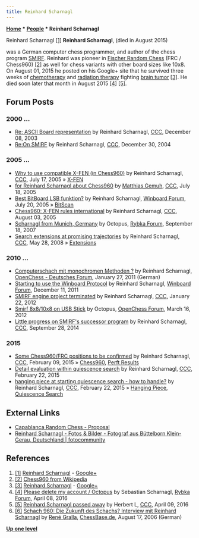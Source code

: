 ```yaml
---
title: Reinhard Scharnagl
---
```

**[Home](Home "Home") \* [People](People "People") \* Reinhard Scharnagl**



 [](https://plus.google.com/u/0/108847251854374603679/posts) Reinhard Scharnagl <a id="cite-note-1" href="#cite-ref-1">[1]</a> 
**Reinhard Scharnagl**, (died in August 2015)  

was a German computer chess programmer, and author of the chess program [SMIRF](SMIRF "SMIRF"). 
Reinhard was pioneer in [Fischer Random Chess](Chess960 "Chess960") (FRC / Chess960) <a id="cite-note-2" href="#cite-ref-2">[2]</a> as well for chess variants with other board sizes like 10x8. 
On August 01, 2015 he posted on his Google+ site that he survived three weeks of [chemotherapy](https://en.wikipedia.org/wiki/Chemotherapy) and [radiation therapy](https://en.wikipedia.org/wiki/Radiation_therapy) fighting [brain tumor](https://en.wikipedia.org/wiki/Brain_tumor) <a id="cite-note-3" href="#cite-ref-3">[3]</a>. 
He died soon later that month in August 2015 <a id="cite-note-4" href="#cite-ref-4">[4]</a> <a id="cite-note-5" href="#cite-ref-5">[5]</a>. 



## Forum Posts


### 2000 ...


* [Re: ASCII Board representation](https://www.stmintz.com/ccc/index.php?id=334328) by Reinhard Scharnagl, [CCC](CCC "CCC"), December 08, 2003
* [Re:On SMIRF](https://www.stmintz.com/ccc/index.php?id=403318) by Reinhard Scharnagl, [CCC](CCC "CCC"), December 30, 2004


### 2005 ...


* [Why to use compatible X-FEN (in Chess960)](https://www.stmintz.com/ccc/index.php?id=437213) by Reinhard Scharnagl, [CCC](CCC "CCC"), July 17, 2005 » [X-FEN](Forsyth-Edwards_Notation#X-FEN "Forsyth-Edwards Notation")
* [for Reinhard Scharnagl about Chess960](https://www.stmintz.com/ccc/index.php?id=437253) by [Matthias Gemuh](Matthias_Gemuh "Matthias Gemuh"), [CCC](CCC "CCC"), July 18, 2005
* [Best BitBoard LSB funktion?](http://www.open-aurec.com/wbforum/viewtopic.php?f=4&t=3141) by Reinhard Scharnagl, [Winboard Forum](Computer_Chess_Forums "Computer Chess Forums"), July 20, 2005 » [BitScan](BitScan "BitScan")
* [Chess960: X-FEN rules international](https://www.stmintz.com/ccc/index.php?id=439792) by Reinhard Scharnagl, [CCC](CCC "CCC"), August 03, 2005
* [Scharnagl from Munich, Germany](http://rybkaforum.net/cgi-bin/rybkaforum/topic_show.pl?tid=2191) by Octopus, [Rybka Forum](Computer_Chess_Forums "Computer Chess Forums"), September 18, 2007
* [Search extensions at promising trajectories](http://www.talkchess.com/forum/viewtopic.php?t=21403) by Reinhard Scharnagl, [CCC](CCC "CCC"), May 28, 2008 » [Extensions](Extensions "Extensions")


### 2010 ...


* [Computerschach mit monochromen Methoden ?](http://www.open-chess.org/viewtopic.php?f=39&t=1039) by Reinhard Scharnagl, [OpenChess - Deutsches Forum](Computer_Chess_Forums "Computer Chess Forums"), January 27, 2011 (German)
* [Starting to use the Winboard Protocol](http://www.open-aurec.com/wbforum/viewtopic.php?f=4&t=52093) by Reinhard Scharnagl, [Winboard Forum](Computer_Chess_Forums "Computer Chess Forums"), December 11, 2011
* [SMIRF engine project terminated](http://www.talkchess.com/forum/viewtopic.php?t=42111) by Reinhard Scharnagl, [CCC](CCC "CCC"), January 22, 2012
* [Smirf 8x8/10x8 on USB Stick](http://www.open-chess.org/viewtopic.php?f=7&t=1906) by Octopus, [OpenChess Forum](Computer_Chess_Forums "Computer Chess Forums"), March 16, 2012
* [Little progress on SMIRF's successor program](http://www.talkchess.com/forum/viewtopic.php?t=53864) by Reinhard Scharnagl, [CCC](CCC "CCC"), September 28, 2014


### 2015


* [Some Chess960/FRC positions to be confirmed](http://www.talkchess.com/forum/viewtopic.php?t=55274) by Reinhard Scharnagl, [CCC](CCC "CCC"), February 09, 2015 » [Chess960](Chess960 "Chess960"), [Perft Results](Perft_Results "Perft Results")
* [Detail evaluation within quiescence search](http://www.talkchess.com/forum/viewtopic.php?t=55424) by Reinhard Scharnagl, [CCC](CCC "CCC"), February 22, 2015
* [hanging piece at starting quiescence search - how to handle?](http://www.talkchess.com/forum/viewtopic.php?t=55427) by Reinhard Scharnagl, [CCC](CCC "CCC"), February 22, 2015 » [Hanging Piece](Hanging_Piece "Hanging Piece"), [Quiescence Search](Quiescence_Search "Quiescence Search")


## External Links


* [Capablanca Random Chess - Proposal](https://www.chessvariants.com/contests/10/crc.html)
* [Reinhard Scharnagl - Fotos & Bilder - Fotograf aus Büttelborn Klein-Gerau, Deutschland | fotocommunity](https://www.fotocommunity.de/fotograf/reinhard-scharnagl/1411112)


## References


1. <a id="cite-ref-1" href="#cite-note-1">[1]</a> [Reinhard Scharnagl](https://plus.google.com/u/0/108847251854374603679/posts) - [Google+](https://en.wikipedia.org/wiki/Google%2B)
2. <a id="cite-ref-2" href="#cite-note-2">[2]</a> [Chess960 from Wikipedia](https://en.wikipedia.org/wiki/Chess960)
3. <a id="cite-ref-3" href="#cite-note-3">[3]</a> [Reinhard Scharnagl](https://plus.google.com/u/0/108847251854374603679/posts) - [Google+](https://en.wikipedia.org/wiki/Google%2B)
4. <a id="cite-ref-4" href="#cite-note-4">[4]</a> [Please delete my account / Octopus](http://rybkaforum.net/cgi-bin/rybkaforum/topic_show.pl?tid=31031) by Sebastian Scharnagl, [Rybka Forum](Computer_Chess_Forums "Computer Chess Forums"), April 08, 2016
5. <a id="cite-ref-5" href="#cite-note-5">[5]</a> [Reinhard Scharnagl passed away](http://www.talkchess.com/forum/viewtopic.php?t=59805) by Herbert L, [CCC](CCC "CCC"), April 09, 2016
6. <a id="cite-ref-6" href="#cite-note-6">[6]</a> [Schach 960: Die Zukunft des Schachs? Interview mit Reinhard Scharnagl](https://de.chessbase.com/post/die-zukunft-des-schachs-) by [René Gralla](https://www.zeit.de/autoren/G/Ren_Gralla/index), [ChessBase.de](ChessBase "ChessBase"), August 17, 2006 (German)

**[Up one level](People "People")**







 

